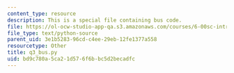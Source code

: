 ```yaml
---
content_type: resource
description: This is a special file containing bus code.
file: https://ol-ocw-studio-app-qa.s3.amazonaws.com/courses/6-00sc-introduction-to-computer-science-and-programming-spring-2011/bd9c780a5ca21d576f6bbc5d2becadfc_q3_bus.py
file_type: text/python-source
parent_uid: 3e1b5283-96cd-c4ee-29eb-12fe1377a558
resourcetype: Other
title: q3_bus.py
uid: bd9c780a-5ca2-1d57-6f6b-bc5d2becadfc
---
```

